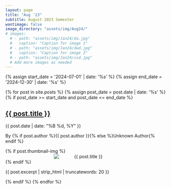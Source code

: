 ```yaml
---
layout: page
title: "Aug '23"
subtitle: August 2023 Semester
wantimage: false
image_directory: "assets/img/Aug24/"
# images:
  # - path: "assets/img/Jan24/da.jpg"
  #   caption: "Caption for image 1"
  # - path: "assets/img/Jan24/dwd.jpg"
  #   caption: "Caption for image 2"
  # - path: "assets/img/Jan24/ssd.jpg"
  # Add more images as needed
---
```


<div class="post-list">
  {% assign start_date = '2024-07-01' | date: '%s' %}
  {% assign end_date = '2024-12-30' | date: '%s' %}

  {% for post in site.posts %}
    {% assign post_date = post.date | date: '%s' %}
    {% if post_date >= start_date and post_date <= end_date %}
      <div class="post-box">
        <h2><a href="{{ post.url }}">{{ post.title }}</a></h2>
        <p class="post-date">{{ post.date | date: "%B %d, %Y" }}</p>
        <p class="post-author">By {% if post.author %}{{ post.author }}{% else %}Unknown Author{% endif %}</p>
        {% if post.thumbnail-img %}
        <div class="post-thumbnail" style="text-align: center;">
          <img src="{{ post.thumbnail-img }}" alt="{{ post.title }}"
         style="max-width: 200px; height: auto; display: block; margin: 0 auto;">
        </div>
        {% endif %}
        <p class="post-excerpt">{{ post.excerpt | strip_html | truncatewords: 20 }}</p>
      </div>
    {% endif %}
  {% endfor %}
</div>
